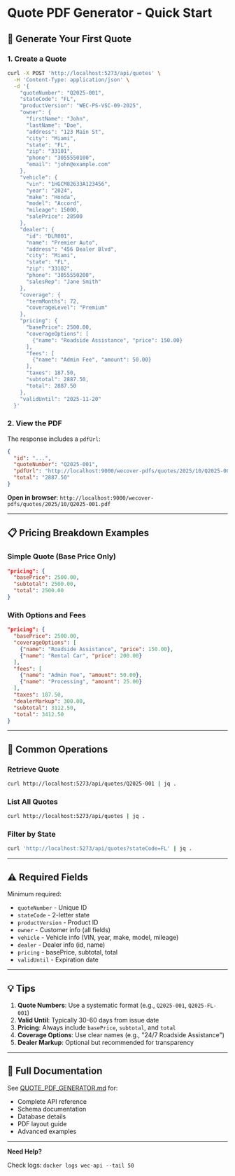 # Quote PDF Generator - Quick Start

## 🚀 Generate Your First Quote

### 1. Create a Quote

```bash
curl -X POST 'http://localhost:5273/api/quotes' \
  -H 'Content-Type: application/json' \
  -d '{
    "quoteNumber": "Q2025-001",
    "stateCode": "FL",
    "productVersion": "WEC-PS-VSC-09-2025",
    "owner": {
      "firstName": "John",
      "lastName": "Doe",
      "address": "123 Main St",
      "city": "Miami",
      "state": "FL",
      "zip": "33101",
      "phone": "3055550100",
      "email": "john@example.com"
    },
    "vehicle": {
      "vin": "1HGCM82633A123456",
      "year": "2024",
      "make": "Honda",
      "model": "Accord",
      "mileage": 15000,
      "salePrice": 28500
    },
    "dealer": {
      "id": "DLR001",
      "name": "Premier Auto",
      "address": "456 Dealer Blvd",
      "city": "Miami",
      "state": "FL",
      "zip": "33102",
      "phone": "3055550200",
      "salesRep": "Jane Smith"
    },
    "coverage": {
      "termMonths": 72,
      "coverageLevel": "Premium"
    },
    "pricing": {
      "basePrice": 2500.00,
      "coverageOptions": [
        {"name": "Roadside Assistance", "price": 150.00}
      ],
      "fees": [
        {"name": "Admin Fee", "amount": 50.00}
      ],
      "taxes": 187.50,
      "subtotal": 2887.50,
      "total": 2887.50
    },
    "validUntil": "2025-11-20"
  }'
```

### 2. View the PDF

The response includes a `pdfUrl`:
```json
{
  "id": "...",
  "quoteNumber": "Q2025-001",
  "pdfUrl": "http://localhost:9000/wecover-pdfs/quotes/2025/10/Q2025-001.pdf",
  "total": "2887.50"
}
```

**Open in browser**: `http://localhost:9000/wecover-pdfs/quotes/2025/10/Q2025-001.pdf`

---

## 📋 Pricing Breakdown Examples

### Simple Quote (Base Price Only)

```json
"pricing": {
  "basePrice": 2500.00,
  "subtotal": 2500.00,
  "total": 2500.00
}
```

### With Options and Fees

```json
"pricing": {
  "basePrice": 2500.00,
  "coverageOptions": [
    {"name": "Roadside Assistance", "price": 150.00},
    {"name": "Rental Car", "price": 200.00}
  ],
  "fees": [
    {"name": "Admin Fee", "amount": 50.00},
    {"name": "Processing", "amount": 25.00}
  ],
  "taxes": 187.50,
  "dealerMarkup": 300.00,
  "subtotal": 3112.50,
  "total": 3412.50
}
```

---

## 🔧 Common Operations

### Retrieve Quote

```bash
curl http://localhost:5273/api/quotes/Q2025-001 | jq .
```

### List All Quotes

```bash
curl http://localhost:5273/api/quotes | jq .
```

### Filter by State

```bash
curl 'http://localhost:5273/api/quotes?stateCode=FL' | jq .
```

---

## ⚠️ Required Fields

Minimum required:
- `quoteNumber` - Unique ID
- `stateCode` - 2-letter state
- `productVersion` - Product ID
- `owner` - Customer info (all fields)
- `vehicle` - Vehicle info (VIN, year, make, model, mileage)
- `dealer` - Dealer info (id, name)
- `pricing` - basePrice, subtotal, total
- `validUntil` - Expiration date

---

## 💡 Tips

1. **Quote Numbers**: Use a systematic format (e.g., `Q2025-001`, `Q2025-FL-001`)
2. **Valid Until**: Typically 30-60 days from issue date
3. **Pricing**: Always include `basePrice`, `subtotal`, and `total`
4. **Coverage Options**: Use clear names (e.g., "24/7 Roadside Assistance")
5. **Dealer Markup**: Optional but recommended for transparency

---

## 📄 Full Documentation

See [QUOTE_PDF_GENERATOR.md](./QUOTE_PDF_GENERATOR.md) for:
- Complete API reference
- Schema documentation
- Database details
- PDF layout guide
- Advanced examples

---

**Need Help?**

Check logs: `docker logs wec-api --tail 50`

